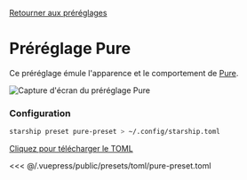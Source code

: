 [Retourner aux préréglages](./README.md#pure)

# Préréglage Pure

Ce préréglage émule l'apparence et le comportement de [Pure](https://github.com/sindresorhus/pure).

![Capture d'écran du préréglage Pure](/presets/img/pure-preset.png)

### Configuration

```sh
starship preset pure-preset > ~/.config/starship.toml
```

[Cliquez pour télécharger le TOML](/presets/toml/pure-preset.toml)

<<< @/.vuepress/public/presets/toml/pure-preset.toml
